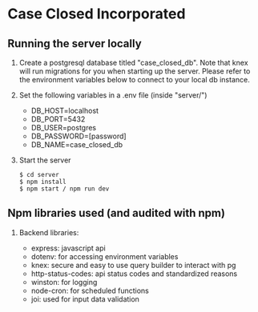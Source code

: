 # Case Closed Incorporated

## Running the server locally

1. Create a postgresql database titled "case_closed_db". Note that knex will run migrations for you when starting up the server. Please refer to the environment variables below to connect to your local db instance.

2. Set the following variables in a .env file (inside "server/")

    - DB_HOST=localhost
    - DB_PORT=5432
    - DB_USER=postgres
    - DB_PASSWORD=[password]
    - DB_NAME=case_closed_db

3. Start the server

    ```
    $ cd server
    $ npm install
    $ npm start / npm run dev
    ```

## Npm libraries used (and audited with npm)

1. Backend libraries:

    - express: javascript api
    - dotenv: for accessing environment variables
    - knex: secure and easy to use query builder to interact with pg
    - http-status-codes: api status codes and standardized reasons
    - winston: for logging
    - node-cron: for scheduled functions
    - joi: used for input data validation